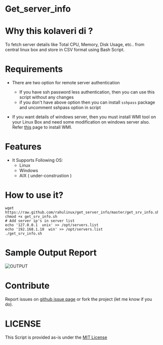 Get_server_info
===============

# Why this kolaveri di ?
To fetch server details like Total CPU, Memory, Disk Usage, etc.. from central linux box and store in CSV format using Bash Script. 

# Requirements

  - There are two option for remote server authentication 
    - If you have ssh password less authentication, then you can use this script without any changes
    - if you don't have above option then you can install `sshpass` package and uncomment sshpass option in script

  - If you want details of windows server, then you must install WMI tool on your Linux Box and need some modification on windows server also. Refer [this](http://linuxian.com/2013/12/03/how-to-run-windows-commands-from-linux-box/) page to install WMI. 

# Features
  - It Supports Following OS:
    - Linux
    - Windows
    - AIX ( under-construstion )

# How to use it?
```
wget https://raw.github.com/rahulinux/get_server_info/master/get_srv_info.sh
chmod +x get_srv_info.sh
# Add server ip's in server list
echo '127.0.0.1  unix' >> /opt/servers.list
echo '192.168.1.10  win' >> /opt/servers.list
./get_srv_info.sh
```

# Sample Output Report
![OUTPUT](https://raw.github.com/rahulinux/get_server_info/master/output_sample.PNG)

# Contribute
Report issues on [github issue page](https://github.com/rahulinux/Get_server_info/issues) or fork the project (let me know if you do).

# LICENSE 
This Script is provided as-is under the [MIT License](https://github.com/rahulinux/Get_server_info/blob/master/LICENSE)

